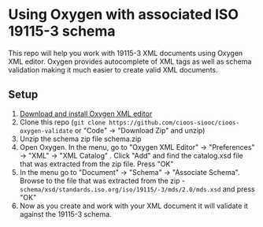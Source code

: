 # Using Oxygen with associated ISO 19115-3 schema

This repo will help you work with 19115-3 XML documents using Oxygen XML editor. Oxygen provides autocomplete of XML tags as well as schema validation making it much easier to create valid XML documents.

## Setup

1. [Download and install Oxygen XML editor](https://www.oxygenxml.com/xml_editor/download_oxygenxml_editor.html)
1. Clone this repo (`git clone https://github.com/cioos-siooc/cioos-oxygen-validate` or "Code" -> "Download Zip" and unzip)
1. Unzip the schema zip file schema.zip
1. Open Oxygen. In the menu, go to "Oxygen XML Editor" -> "Preferences" -> "XML" -> "XML Catalog" . Click "Add" and find the catalog.xsd file that was extracted from the zip file. Press "OK"
1. In the menu go to "Document" -> "Schema" -> "Associate Schema". Browse to the file that was extracted from the zip - `schema/xsd/standards.iso.org/iso/19115/-3/mds/2.0/mds.xsd` and press "OK"
1. Now as you create and work with your XML document it will validate it against the 19115-3 schema.
